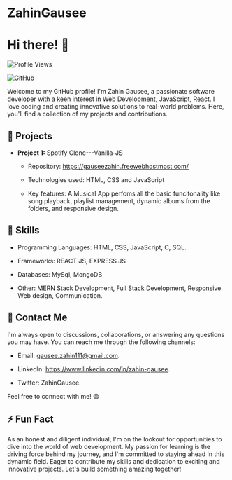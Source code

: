 # ZahinGausee
# Hi there! 👋

![Profile Views](https://komarev.com/ghpvc/?username=ZahinGausee)

[![GitHub](https://img.shields.io/github/followers/ZahinGausee?label=Follow&style=social)](https://github.com/ZahinGausee)

Welcome to my GitHub profile! I'm Zahin Gausee, a passionate software developer with a keen interest in Web Development, JavaScript, React. I love coding and creating innovative solutions to real-world problems. Here, you'll find a collection of my projects and contributions.

## 🔭 Projects

- **Project 1:** Spotify Clone---Vanilla-JS

  - Repository: https://gauseezahin.freewebhostmost.com/

  - Technologies used: HTML, CSS and JavaScript

  - Key features: A Musical App perfoms all the basic funcitonality like song playback, playlist management, dynamic albums from the folders, and responsive design.

## 🌱 Skills

- Programming Languages: HTML, CSS, JavaScript, C, SQL.

- Frameworks: REACT JS, EXPRESS JS

- Databases: MySql, MongoDB

- Other: MERN Stack Development, Full Stack Development, Responsive  Web design, Communication.


## 💬 Contact Me

I'm always open to discussions, collaborations, or answering any questions you may have. You can reach me through the following channels:

- Email: gausee.zahin111@gmail.com.

- LinkedIn: https://www.linkedin.com/in/zahin-gausee.

- Twitter: ZahinGausee.

Feel free to connect with me! 😄

## ⚡ Fun Fact

As an honest and diligent individual, I'm on the lookout for opportunities to dive into the world of web development. My passion for learning is the driving force behind my journey, and I'm committed to staying ahead in this dynamic field. Eager to contribute my skills and dedication to exciting and innovative projects. Let's build something amazing together!









